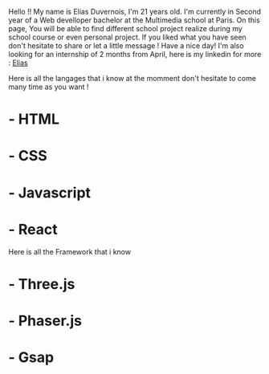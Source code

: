 
<p> Hello !! My name is Elias Duvernois, I'm 21 years old. I'm currently in Second year of a Web develloper bachelor at the Multimedia school at Paris.
On this page, You will be able to find different school project realize during my school course or even personal project.
If you liked what you have seen don't hesitate to share or let a little message ! Have a nice day! I'm also looking for an internship of 2 months from April, here is my linkedin for more : <a href="https://www.linkedin.com/in/elias-duvernois-1b440a213/">Elias</a></p>

<p> Here is all the langages that i know at the momment don't hesitate to come many time as you want !</p>

<h1>- HTML</h1>
<h1>- CSS</h1>
<h1>- Javascript</h1>
<h1>- React</h1>

<p> Here is all the Framework that i know </p>

<h1>- Three.js</h1>
<h1>- Phaser.js</h1>
<h1>- Gsap</h1>

